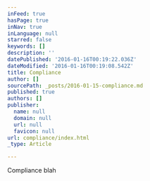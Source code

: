 ```yaml
---
inFeed: true
hasPage: true
inNav: true
inLanguage: null
starred: false
keywords: []
description: ''
datePublished: '2016-01-16T00:19:22.036Z'
dateModified: '2016-01-16T00:19:08.542Z'
title: Compliance
author: []
sourcePath: _posts/2016-01-15-compliance.md
published: true
authors: []
publisher:
  name: null
  domain: null
  url: null
  favicon: null
url: compliance/index.html
_type: Article

---
```

Compliance blah